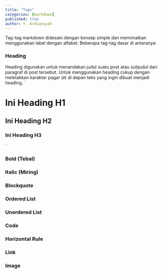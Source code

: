 ```yaml
---
title: "Tags"
categories: [markdown]
published: true
author: Y. Ardiansyah
---
```


Tag-tag markdown didesain dengan konsep simple dan memimalkan menggunakan label dengan alfabet. Beberapa tag-tag dasar di antaranya:

### Heading
Heading digunakan untuk menandakan judul suatu post atau subjudul dari paragraf di post tersebut. Untuk menggunakan heading cukup dengan meletakkan karakter pagar (`#`) di depan teks yang ingin dibuat menjadi heading.
`
# Ini Heading H1
## Ini Heading H2
### Ini Heading H3
`
### Bold (Tebal)
### Italic (Miring)
### Blockquote
### Ordered List
### Unordered List
### Code
### Horizontal Rule
### Link
### Image